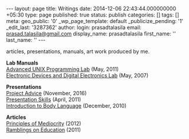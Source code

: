 --- layout: page title: Writings date: 2014-12-06 22:43:44.000000000 +05:30 type: page published: true status: publish categories: [] tags: [] meta: geo\_public: '0' \_wp\_page\_template: default \_publicize\_pending: '1' \_edit\_last: '3287362' author: login: prasadtalasila email: prasad.talasila@gmail.com display\_name: prasadtalasila first\_name: '' last\_name: '' ---

articles, presentations, manuals, art work produced by me.

**Lab Manuals**  
[Advanced UNIX Programming Lab](https://www.dropbox.com/s/bvhfk33i1awg5mk/UNIX_manual.pdf?dl=1 "Advanced UNIX Programming Lab") (May, 2011)  
[Electronic Devices and Digital Electronics Lab](https://www.dropbox.com/s/a2cirvf6h38qqdo/EDDE_v0.2_2007.pdf?dl=1 "Electronic Devices and Digital Electronics Lab") (May, 2007)

**Presentations**  
[Project Advice](https://www.dropbox.com/s/b1tea4bpsd0fekd/project_advice.pdf?dl=1 "Project Advice") (November, 2016)  
[Presentation Skills](https://www.dropbox.com/s/ky8vqyynl16x5gk/Presentation-Skills.pdf?dl=1 "Presentation Skills") (April, 2011)  
[Introduction to Body Language](https://www.dropbox.com/s/51q01xbbixkwha3/nonverbal_intro_dec_2010.pdf?dl=1 "Introduction to Body Language") (December, 2010)

**Articles**  
[Principles of Mediocrity](http://prasadtalasila.wordpress.com/writings/principles-of-mediocrity/ "Principles of Mediocrity") (2012)  
[Ramblings on Education](http://prasadtalasila.wordpress.com/writings/ramblings-on-education/ "Ramblings on Education") (2011)

